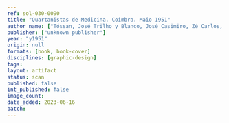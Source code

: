 ```yaml
---
ref: sol-030-0090
title: "Quartanistas de Medicina. Coimbra. Maio 1951"
author_name: ["Tóssan, José Trilho y Blanco, José Casimiro, Zé Carlos, Robalo Cordeiro, Carvalhão Tavares, João Alfaia"]
publisher: ["unknown publisher"]
year: "y1951"
origin: null
formats: [book, book-cover]
disciplines: [graphic-design]
tags:
layout: artifact
status: scan
published: false
int_published: false
image_count:
date_added: 2023-06-16
batch:
---
```

